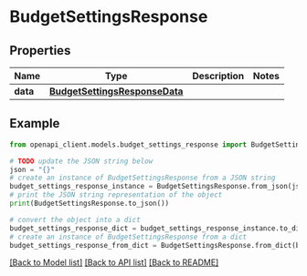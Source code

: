 # BudgetSettingsResponse


## Properties

Name | Type | Description | Notes
------------ | ------------- | ------------- | -------------
**data** | [**BudgetSettingsResponseData**](BudgetSettingsResponseData.md) |  | 

## Example

```python
from openapi_client.models.budget_settings_response import BudgetSettingsResponse

# TODO update the JSON string below
json = "{}"
# create an instance of BudgetSettingsResponse from a JSON string
budget_settings_response_instance = BudgetSettingsResponse.from_json(json)
# print the JSON string representation of the object
print(BudgetSettingsResponse.to_json())

# convert the object into a dict
budget_settings_response_dict = budget_settings_response_instance.to_dict()
# create an instance of BudgetSettingsResponse from a dict
budget_settings_response_from_dict = BudgetSettingsResponse.from_dict(budget_settings_response_dict)
```
[[Back to Model list]](../README.md#documentation-for-models) [[Back to API list]](../README.md#documentation-for-api-endpoints) [[Back to README]](../README.md)


